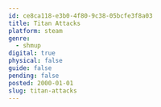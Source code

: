 ```yaml
---
id: ce8ca118-e3b0-4f80-9c38-05bcfe3f8a03
title: Titan Attacks
platform: steam
genre:
  - shmup
digital: true
physical: false
guide: false
pending: false
posted: 2000-01-01
slug: titan-attacks
---
```

